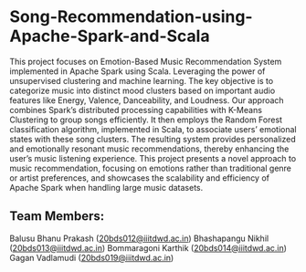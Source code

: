 # Song-Recommendation-using-Apache-Spark-and-Scala

This project focuses on Emotion-Based Music Recommendation System implemented in Apache Spark using Scala. Leveraging the power of unsupervised clustering and machine learning. The key objective is to categorize music into
distinct mood clusters based on important audio features like Energy, Valence, Danceability, and Loudness. Our approach combines Spark’s distributed processing capabilities with K-Means Clustering to group songs efficiently. It then employs the Random Forest classification algorithm, implemented in Scala, to associate users’ emotional states with these song clusters. The resulting system provides personalized and emotionally resonant music recommendations, thereby enhancing the user’s music listening experience. This project presents a novel approach to music recommendation, focusing on emotions rather than traditional genre or artist preferences, and showcases the scalability and efficiency of Apache Spark when handling large music datasets. 

## Team Members:
Balusu Bhanu Prakash (20bds012@iiitdwd.ac.in)
Bhashapangu Nikhil (20bds013@iiitdwd.ac.in)
Bommaragoni Karthik (20bds014@iiitdwd.ac.in)
Gagan Vadlamudi (20bds019@iiitdwd.ac.in)


